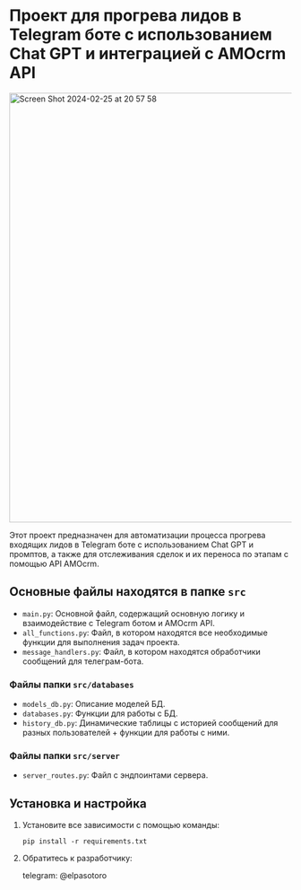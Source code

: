 # Проект для прогрева лидов в Telegram боте с использованием Chat GPT и интеграцией с AMOcrm API

<img width="766" alt="Screen Shot 2024-02-25 at 20 57 58" src="https://github.com/itsjustadev/ai-crm-project/assets/86054371/74ec6437-2016-4dad-ab34-ed673067b04d">


Этот проект предназначен для автоматизации процесса прогрева входящих лидов в Telegram боте с использованием Chat GPT и промптов, а также для отслеживания сделок и их переноса по этапам с помощью API AMOcrm.

## Основные файлы находятся в папке `src`

- `main.py`: Основной файл, содержащий основную логику и взаимодействие с Telegram ботом и AMOcrm API.
- `all_functions.py`: Файл, в котором находятся все необходимые функции для выполнения задач проекта.
- `message_handlers.py`: Файл, в котором находятся обработчики сообщений для телеграм-бота.

### Файлы папки `src/databases`

- `models_db.py`: Описание моделей БД.
- `databases.py`: Функции для работы с БД.
- `history_db.py`: Динамические таблицы с историей сообщений для разных пользователей + функции для работы с ними.

### Файлы папки `src/server`

- `server_routes.py`: Файл с эндпоинтами сервера.

## Установка и настройка

1. Установите все зависимости с помощью команды:

   ```shell
   pip install -r requirements.txt
   ```

2. Обратитесь к разработчику:

   telegram: @elpasotoro
